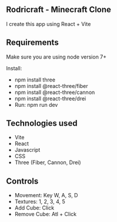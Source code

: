 ## Rodricraft - Minecraft Clone

I create this app using React + Vite

## Requirements

Make sure you are using node version 7+

Install: 
- npm install three
- npm install @react-three/fiber
- npm install @react-three/cannon
- npm install @react-three/drei
- Run: npm run dev

## Technologies used

- Vite
- React
- Javascript
- CSS
- Three (Fiber, Cannon, Drei)

## Controls

- Movement: Key W, A, S, D
- Textures: 1, 2, 3, 4, 5
- Add Cube: Click
- Remove Cube: Atl + Click